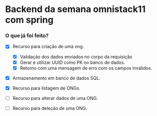 # Backend da semana omnistack11 com spring

### O que já foi feito?

- [X] Recurso para criação de uma ong.
    - [X] Validação dos dados enviados no corpo da requisição
    - [X] Gerar e utilizar UUID como PK no banco de dados.
    - [X] Retorno com uma mensagem de erro com os campos inválidos.
- [X] Armazenamento em banco de dados SQL.
- [X] Recurso para listagem de ONGs.
- [ ] Recurso para alterar dados de uma ONG.
- [ ] Recurso para deleção de uma ONG.



